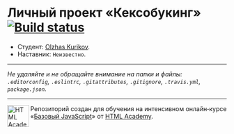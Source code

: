 # Личный проект «Кексобукинг» [![Build status][travis-image]][travis-url]

* Студент: [Olzhas Kurikov](https://up.htmlacademy.ru/javascript/11/user/370623).
* Наставник: `Неизвестно`.

---

_Не удаляйте и не обращайте внимание на папки и файлы:_<br>
_`.editorconfig`, `.eslintrc`, `.gitattributes`, `.gitignore`, `.travis.yml`, `package.json`._

---

<a href="https://htmlacademy.ru/intensive/javascript"><img align="left" width="50" height="50" title="HTML Academy" src="https://up.htmlacademy.ru/static/img/intensive/javascript/logo-for-github.svg"></a>

Репозиторий создан для обучения на интенсивном онлайн‑курсе «[Базовый JavaScript](https://htmlacademy.ru/intensive/javascript)» от [HTML Academy](https://htmlacademy.ru).

[travis-image]: https://travis-ci.org/htmlacademy-javascript/370623-keksobooking.svg?branch=master
[travis-url]: https://travis-ci.org/htmlacademy-javascript/370623-keksobooking
